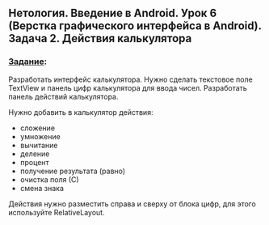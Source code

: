## Нетология. Введение в Android. Урок 6 (Верстка графического интерфейса в Android). Задача 2. Действия калькулятора

### [Задание](https://github.com/netology-code/and-homeworks/tree/master/3.1.Layouts/3.1.2):

Разработать интерфейс калькулятора. Нужно сделать текстовое поле TextView и панель цифр калькулятора для ввода чисел.
Разработать панель действий калькулятора.

Нужно добавить в калькулятор действия:

- сложение
- умножение
- вычитание
- деление
- процент
- получение результата (равно)
- очистка поля (С)
- смена знака

Действия нужно разместить справа и сверху от блока цифр, для этого используйте RelativeLayout.